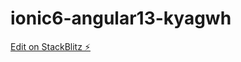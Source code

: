 # ionic6-angular13-kyagwh

[Edit on StackBlitz ⚡️](https://stackblitz.com/edit/ionic6-angular13-kyagwh)